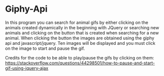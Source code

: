 # Giphy-Api

In this program you can search for animal gifs by either clicking on the animals created dynamically in the beginning with JQuery or searching new animals and clicking on the button that is created when searching for a new animal. When clicking the button the images are obtained using the giphy api and javascript/jquery. Ten images will be displayed and you must click on the image to start and pause the gif.

Credits for the code to be able to play/pause the gifs by clicking on them: https://stackoverflow.com/questions/44298501/how-to-pause-and-start-gif-using-jquery-ajax